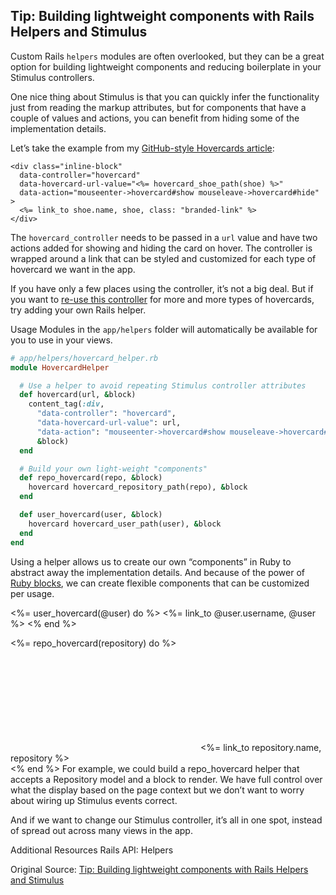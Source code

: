 ## Tip: Building lightweight components with Rails Helpers and Stimulus

Custom Rails `helpers` modules are often overlooked, but they can be a great option for building lightweight components and reducing boilerplate in your Stimulus controllers.

One nice thing about Stimulus is that you can quickly infer the functionality just from reading the markup attributes, but for components that have a couple of values and actions, you can benefit from hiding some of the implementation details.

Let’s take the example from my [GitHub-style Hovercards article](https://boringrails.com/articles/hovercards-stimulus/):

```erb
<div class="inline-block"
  data-controller="hovercard"
  data-hovercard-url-value="<%= hovercard_shoe_path(shoe) %>"
  data-action="mouseenter->hovercard#show mouseleave->hovercard#hide"
>
  <%= link_to shoe.name, shoe, class: "branded-link" %>
</div>
```
The `hovercard_controller` needs to be passed in a `url` value and have two actions added for showing and hiding the card on hover. The controller is wrapped around a link that can be styled and customized for each type of hovercard we want in the app.

If you have only a few places using the controller, it’s not a big deal. But if you want to [re-use this controller](https://boringrails.com/articles/better-stimulus-controllers) for more and more types of hovercards, try adding your own Rails helper.

Usage
Modules in the `app/helpers` folder will automatically be available for you to use in your views.

```rb
# app/helpers/hovercard_helper.rb
module HovercardHelper

  # Use a helper to avoid repeating Stimulus controller attributes
  def hovercard(url, &block)
    content_tag(:div,
      "data-controller": "hovercard",
      "data-hovercard-url-value": url,
      "data-action": "mouseenter->hovercard#show mouseleave->hovercard#hide",
      &block)
  end

  # Build your own light-weight "components"
  def repo_hovercard(repo, &block)
    hovercard hovercard_repository_path(repo), &block
  end

  def user_hovercard(user, &block)
    hovercard hovercard_user_path(user), &block
  end
end
```

Using a helper allows us to create our own “components” in Ruby to abstract away the implementation details. And because of the power of [Ruby blocks](https://www.codewithjason.com/understanding-ruby-blocks), we can create flexible components that can be customized per usage.

<!-- app/views/timeline.html.erb -->

<%= user_hovercard(@user) do %>
  <%= link_to @user.username, @user %>
<% end %>

<%= repo_hovercard(repository) do %>
  <div class="flex items-center space-x-2">
    <svg></svg> <!-- Some icon -->
    <%= link_to repository.name, repository %>
  </div>
<% end %>
For example, we could build a repo_hovercard helper that accepts a Repository model and a block to render. We have full control over what the display based on the page context but we don’t want to worry about wiring up Stimulus events correct.

And if we want to change our Stimulus controller, it’s all in one spot, instead of spread out across many views in the app.

Additional Resources
Rails API: Helpers

Original Source:
[Tip: Building lightweight components with Rails Helpers and Stimulus](https://boringrails.com/tips/lightweight-components-with-helpers-stimulus)
